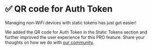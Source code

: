 # ✅ QR code for Auth Token

Managing non-WiFi devices with static tokens has just got easier! 

We added the QR code for Auth Token in the Static Tokens section and further improved the user experience for this PRO feature. Share your thoughts on how we do with [our community](https://community.blynk.cc/).
